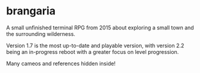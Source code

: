 # brangaria
A small unfinished terminal RPG from 2015 about exploring a small town and the surrounding wilderness.

Version 1.7 is the most up-to-date and playable version, with version 2.2 being an in-progress reboot with a greater focus on level progression.

Many cameos and references hidden inside!
